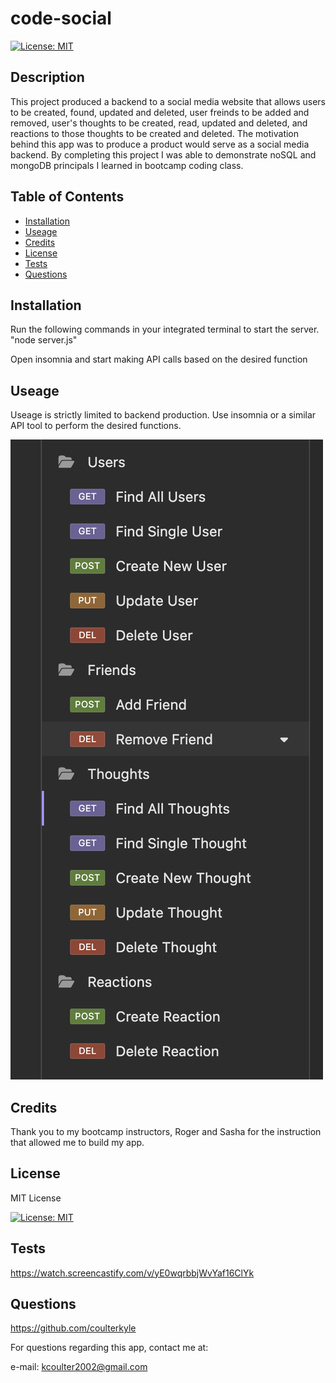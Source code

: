 # code-social

[![License: MIT](https://img.shields.io/badge/License-MIT-yellow.svg)](https://opensource.org/licenses/MIT)

## Description

This project produced a backend to a social media website that allows users to be created, found, updated and deleted, user freinds to be added and removed, user's thoughts to be created, read, updated and deleted, and reactions to those thoughts to be created and deleted.
The motivation behind this app was to produce a product would serve as a social media backend.
By completing this project I was able to demonstrate noSQL and mongoDB principals I learned in bootcamp coding class.

## Table of Contents

- [Installation](#Installation)
- [Useage](#Useage)
- [Credits](#Credits)
- [License](#License)
- [Tests](#Tests)
- [Questions](#Questions)


## Installation


Run the following commands in your integrated terminal to start the server.
"node server.js"

Open insomnia and start making API calls based on the desired function


## Useage

Useage is strictly limited to backend production. Use insomnia or a similar API tool to perform the desired functions.

![insomnia-demo](./assets/screenshots/insomnia.png)




## Credits

Thank you to my bootcamp instructors, Roger and Sasha for the instruction that allowed me to build my app.



## License

MIT License

[![License: MIT](https://img.shields.io/badge/License-MIT-yellow.svg)](https://opensource.org/licenses/MIT)

## Tests

https://watch.screencastify.com/v/yE0wqrbbjWvYaf16ClYk


## Questions

https://github.com/coulterkyle

For questions regarding this app, contact me at:

e-mail: kcoulter2002@gmail.com